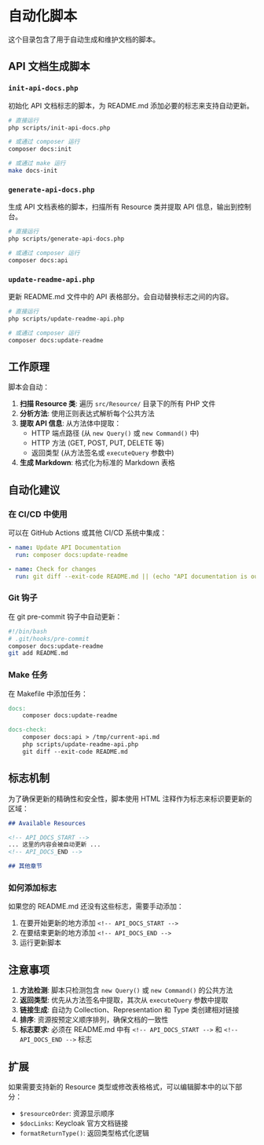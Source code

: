 # 自动化脚本

这个目录包含了用于自动生成和维护文档的脚本。

## API 文档生成脚本

### `init-api-docs.php`

初始化 API 文档标志的脚本，为 README.md 添加必要的标志来支持自动更新。

```bash
# 直接运行
php scripts/init-api-docs.php

# 或通过 composer 运行
composer docs:init

# 或通过 make 运行
make docs-init
```

### `generate-api-docs.php`

生成 API 文档表格的脚本，扫描所有 Resource 类并提取 API 信息，输出到控制台。

```bash
# 直接运行
php scripts/generate-api-docs.php

# 或通过 composer 运行
composer docs:api
```

### `update-readme-api.php`

更新 README.md 文件中的 API 表格部分。会自动替换标志之间的内容。

```bash
# 直接运行
php scripts/update-readme-api.php

# 或通过 composer 运行
composer docs:update-readme
```

## 工作原理

脚本会自动：

1. **扫描 Resource 类**: 遍历 `src/Resource/` 目录下的所有 PHP 文件
2. **分析方法**: 使用正则表达式解析每个公共方法
3. **提取 API 信息**: 从方法体中提取：
   - HTTP 端点路径 (从 `new Query()` 或 `new Command()` 中)
   - HTTP 方法 (GET, POST, PUT, DELETE 等)
   - 返回类型 (从方法签名或 `executeQuery` 参数中)
4. **生成 Markdown**: 格式化为标准的 Markdown 表格

## 自动化建议

### 在 CI/CD 中使用

可以在 GitHub Actions 或其他 CI/CD 系统中集成：

```yaml
- name: Update API Documentation
  run: composer docs:update-readme

- name: Check for changes
  run: git diff --exit-code README.md || (echo "API documentation is outdated" && exit 1)
```

### Git 钩子

在 git pre-commit 钩子中自动更新：

```bash
#!/bin/bash
# .git/hooks/pre-commit
composer docs:update-readme
git add README.md
```

### Make 任务

在 Makefile 中添加任务：

```makefile
docs:
	composer docs:update-readme

docs-check:
	composer docs:api > /tmp/current-api.md
	php scripts/update-readme-api.php
	git diff --exit-code README.md
```

## 标志机制

为了确保更新的精确性和安全性，脚本使用 HTML 注释作为标志来标识要更新的区域：

```markdown
## Available Resources

<!-- API_DOCS_START -->
... 这里的内容会被自动更新 ...
<!-- API_DOCS_END -->

## 其他章节
```

### 如何添加标志

如果您的 README.md 还没有这些标志，需要手动添加：

1. 在要开始更新的地方添加 `<!-- API_DOCS_START -->`
2. 在要结束更新的地方添加 `<!-- API_DOCS_END -->`
3. 运行更新脚本

## 注意事项

1. **方法检测**: 脚本只检测包含 `new Query()` 或 `new Command()` 的公共方法
2. **返回类型**: 优先从方法签名中提取，其次从 `executeQuery` 参数中提取
3. **链接生成**: 自动为 Collection、Representation 和 Type 类创建相对链接
4. **排序**: 资源按预定义顺序排列，确保文档的一致性
5. **标志要求**: 必须在 README.md 中有 `<!-- API_DOCS_START -->` 和 `<!-- API_DOCS_END -->` 标志

## 扩展

如果需要支持新的 Resource 类型或修改表格格式，可以编辑脚本中的以下部分：

- `$resourceOrder`: 资源显示顺序
- `$docLinks`: Keycloak 官方文档链接
- `formatReturnType()`: 返回类型格式化逻辑
